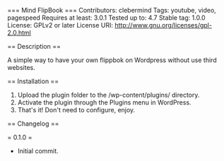 === Mind FlipBook ===
Contributors: clebermind
Tags: youtube, video, pagespeed
Requires at least: 3.0.1
Tested up to: 4.7
Stable tag: 1.0.0
License: GPLv2 or later
License URI: http://www.gnu.org/licenses/gpl-2.0.html

== Description ==

A simple way to have your own flippbok on Wordpress without use third websites.

== Installation ==

1. Upload the plugin folder to the /wp-content/plugins/ directory.
2. Activate the plugin through the Plugins menu in WordPress.
3. That's it! Don't need to configure, enjoy.

== Changelog ==

= 0.1.0 =
* Initial commit.